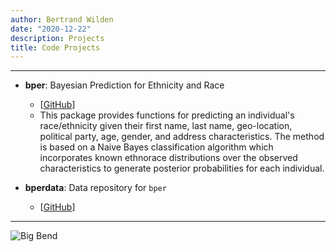 ```yaml
---
author: Bertrand Wilden
date: "2020-12-22"
description: Projects
title: Code Projects
---
```


---

-   **bper**: Bayesian Prediction for Ethnicity and Race

    -   \[[GitHub](https://github.com/bwilden/bper)\]
    -   This package provides functions for predicting an individual's race/ethnicity given their first name, last name, geo-location, political party, age, gender, and address characteristics. The method is based on a Naive Bayes classification algorithm which incorporates known ethnorace distributions over the observed characteristics to generate posterior probabilities for each individual.

-   **bperdata**: Data repository for `bper`

    -   \[[GitHub](https://github.com/bwilden/bperdata)\]

---

![Big Bend](/images/big-bend.jpeg "Big Bend")
